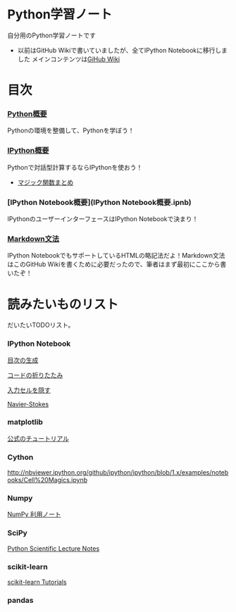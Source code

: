 # Python学習ノート
自分用のPython学習ノートです
* 以前はGitHub Wikiで書いていましたが、全てIPython Notebookに移行しました
メインコンテンツは[GiHub Wiki](http://nbviewer.ipython.org/github/nakayuk/LearningPython/blob/master/Home.ipynb?flush_cache=true)

# 目次

### [Python概要](Python概要.ipnb)
Pythonの環境を整備して、Pythonを学ぼう！

### [IPython概要](IPython概要.ipnb)
Pythonで対話型計算するならIPythonを使おう！
* [マジック関数まとめ](マジック関数まとめ.ipnb)

### [IPython Notebook概要](IPython Notebook概要.ipnb)
IPythonのユーザーインターフェースはIPython Notebookで決まり！

### [Markdown文法](Markdown文法.ipnb)
IPython NotebookでもサポートしているHTMLの略記法だよ！Markdown文法はこのGitHub Wikiを書くために必要だったので、筆者はまず最初にここから書いたぞ！

# 読みたいものリスト
だいたいTODOリスト。

### IPython Notebook

[目次の生成](https://github.com/minrk/ipython_extensions#table-of-contents)

[コードの折りたたみ](https://github.com/ipython-contrib/IPython-notebook-extensions/wiki/Codefolding)

[入力セルを隠す](https://github.com/ipython-contrib/IPython-notebook-extensions/wiki/hide_input_all)

[Navier-Stokes](http://nbviewer.ipython.org/github/barbagroup/CFDPython/blob/master/lessons/01_Step_1.ipynb)

### matplotlib
[公式のチュートリアル](http://nbviewer.ipython.org/github/jrjohansson/scientific-python-lectures/blob/master/Lecture-4-Matplotlib.ipynb)

### Cython
<http://nbviewer.ipython.org/github/ipython/ipython/blob/1.x/examples/notebooks/Cell%20Magics.ipynb>

### Numpy
[NumPy 利用ノート](https://showa-yojyo.github.io/note/python-numpy.html)

### SciPy
[Python Scientific Lecture Notes](http://scipy-lectures.github.io/)

### scikit-learn
[scikit-learn Tutorials](http://scikit-learn.org/stable/tutorial/)

### pandas
